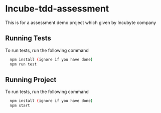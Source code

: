# Incube-tdd-assessment
This is for a assessment demo project which given by Incubyte company


## Running Tests

To run tests, run the following command

```bash
  npm install (ignore if you have done)
  npm run test
```

## Running Project

To run tests, run the following command

```bash
  npm install (ignore if you have done)
  npm start
```


